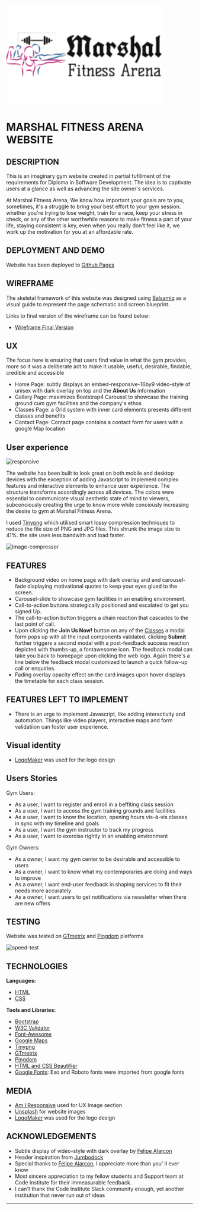 <a href="https://seagather.github.io/Marshal-Fitness-Arena/assets/images/logo-color.png"><img src="assets/images/logo-color.png" alt="marshal-logo" width="420" height="270" style="margin: 0; background-size:cover;"></a>
# MARSHAL FITNESS ARENA WEBSITE
## DESCRIPTION
This is an imaginary gym website created in partial fufillment of the requirements for Diploma in Software Development.
The idea is to captivate users at a glance as well as advancing the site owner's services.

At Marshal Fitness Arena, We know how important your goals are to you, sometimes, it's a struggle to bring your best effort to your gym session. whether you're trying to lose weight, train for a race, keep your stress in check, or any of the other worthwhile
reasons to make fitness a part of your life, staying consistent is key, even when you really don't feel like it, we work up the motivation for you at an affordable rate.
## DEPLOYMENT AND DEMO
Website has been deployed to [Github Pages](https://seagather.github.io/Marshal-Fitness-Arena/)
## WIREFRAME
The skeletal framework of this website was designed using [Balsamiq](https://balsamiq.com) as a visual guide to represent the page schematic and screen blueprint.

Links to final version of the wireframe can be found below:
* [Wireframe Final Version](https://seagather.github.io/Marshal-Fitness-Arena/wireframes/marshal-fitness-wireframe.pdf)

## UX
The focus here is ensuring that users find value in what the gym provides, more so it was a deliberate act to make it usable, useful, desirable, findable, credible and accessible

* Home Page: subtly displays an embed-responsive-16by9 video-style of unisex with dark overlay on top and the **About Us** information
* Gallery Page: maximizes Bootstrap4 Carousel to showcase the training ground cum gym facilities and the company's ethos
* Classes Page: a Grid system with inner card elements presents different classes and benefits
* Contact Page: Contact page contains a contact form for users with a google Map location

## User experience

![responsive](https://seagather.github.io/Marshal-Fitness-Arena/assets/images/responsive.png)

The website has been built to look great on both mobile and desktop devices with the exception of adding Javascript to implement complex features and interactive elements to enhance user experience.
The structure transforms accordingly across all devices. The colors were essential to communicate visual aesthetic state of mind to viewers, subconciously creating the urge to know more while conciously increasing the desire to gym at Marshal Fitness Arena.

I used [Tinypng](https://tinypng.com) which utilised smart lossy compression techniques to reduce the file size of PNG and JPG files. This shrunk the image size to 41%.
the site uses less bandwith and load faster.

![image-compressor](https://seagather.github.io/Marshal-Fitness-Arena/assets/images/image-compressor.png)

## FEATURES
* Background video on home page with dark overlay and and carousel-fade displaying motivational quotes to keep your eyes glued to the screen.
* Carousel-slide to showcase gym facilities in an enabling environment.
* Call-to-action buttons strategically positioned and escalated to get you signed Up.
* The call-to-action button triggers a chain reaction that cascades to the last point of call.
* Upon clicking the **Join Us Now!** button on any of the [Classes](https://seagather.github.io/Marshal-Fitness-Arena/classes.html) a modal form pops up with all the input components validated. 
  clicking **Submit** further triggers a second modal with a post-feedback success reaction depicted with thumbs-up, a fontawesome icon.
  The feedback modal can take you back to homepage upon clicking the web logo. 
  Again there's a line below the feedback modal customized to launch a quick follow-up call or enquiries.
* Fading overlay opacity effect on the card images upon hover displays the timetable for each class session.

## FEATURES LEFT TO IMPLEMENT 
* There is an urge to implement Javascript, like adding interactivity and automation. Things like video players, interactive maps and form validatiion can foster user experience.


## Visual identity
* [LogoMaker](https://logomaker.com) was used for the logo design

## Users Stories

Gym Users:
* As a user, I want to register and enroll in a beffiting class session
* As a user, I want to access the gym training grounds and facilities
* As a user, I want to know the location, opening hours vis-à-vis classes in sync with my timeline and goals
* As a user, I want the gym instructor to track my progress
* As a user, I want to exercise rightly in an enabling environment

Gym Owners:
* As a owner, I want my gym center to be desirable and accessible to users
* As a owner, I want to know what my contemporaries are doing and ways to improve
* As a owner, I want end-user feedback in shaping services to fit their needs more accurately
* As a owner, I want users to get notifications via newsletter when there are new offers

## TESTING
Website was tested on [GTmetrix](https://gtmetrix.com) and [Pingdom](https://tools.pingdom.com) platforms

![speed-test](https://seagather.github.io/Marshal-Fitness-Arena/assets/images/speed-test.png)

## TECHNOLOGIES
**Languages:**
* [HTML](https://www.w3schools.com/html/default.asp)
* [CSS](https://www.w3schools.com/css/default.asp) 

**Tools and Libraries:**
* [Bootstrap](https://getbootstrap.com/)
* [W3C Validator](https://validator.w3.org/)
* [Font-Awesome](https://fontawesome.com/)
* [Google Maps](https://developers.google.com/maps/documentation/)
* [Tinypng](https://tinypng.com)
* [GTmetrix](https://gtmetrix.com)
* [Pingdom](https://tools.pingdom.com)
* [HTML and CSS Beautifier](http://minifycode.com/html-beautifier/)
* [Google Fonts](https://fonts.google.com/): Exo and Roboto fonts were imported from google fonts

## MEDIA
* [Am I Responsive](http://ami.responsivedesign.is/) used for UX Image section
* [Unsplash](https://unsplash.com/) for website images
* [LogoMaker](https://logomaker.com) was used for the logo design

## ACKNOWLEDGEMENTS
* Subtle display of video-style with dark overlay by [Felipe Alarcon](https://github.com/felipe-alarcon)
* Header inspiration from [Jumbodock](https://jumboduck.github.io/Polygonal-Brewing-Co/)
* Special thanks to [Felipe Alarcon](https://github.com/felipe-alarcon), I appreciate more than you' ll ever know
* Most sincere appreciation to my fellow students and Support team at Code Institute for their immeasurable feedback.
* I can't thank the Code Institute Slack community enough, yet another institution that never run out of ideas
--------


